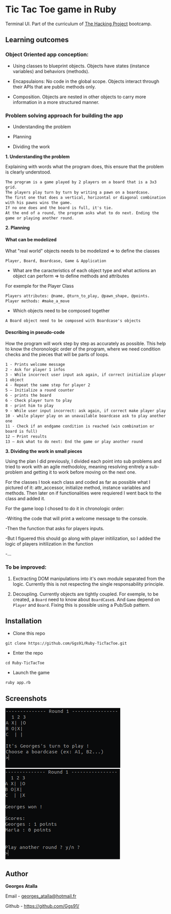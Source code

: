 # Tic Tac Toe game in Ruby
Terminal UI.
Part of the curriculum of [The Hacking Project](https://www.thehackingproject.org/) bootcamp.

## Learning outcomes

### Object Oriented app conception:

* Using classes to blueprint objects. Objects have states (instance variables) and behaviors (methods).

* Encapsulaions: No code in the global scope. Objects interact through their APIs that are public methods only.

* Composition. Objects are nested in other objects to carry more information in a more structured manner.

### Problem solving approach for building the app

* Understanding the problem

* Planning

* Dividing the work

**1. Understanding the problem**

Explaining with words what the program does, this ensure that the problem is clearly understood.

```
The program is a game played by 2 players on a board that is a 3x3 grid.
The players play turn by turn by writing a pawn on a boardcase.
The first one that does a vertical, horizontal or diagonal combination with his pawns wins the game.
If no one does and the board is full, it's tie.
At the end of a round, the program asks what to do next. Ending the game or playing another round.
```

**2. Planning**

#### What can be modelized

What "real world" objects needs to be modelized => to define the classes
``` 
Player, Board, Boardcase, Game & Application
```
* What are the caracteristics of each object type and what actions an object can perform => to define methods and attributes

For exemple for the Player Class

``` 
Players attributes: @name, @turn_to_play, @pawn_shape, @points.
Player methods: #make_a_move 
```

* Which objects need to be composed together

``` 
A Board object need to be composed with Boardcase's objects 
```
#### Describing in pseudo-code

How the program will work step by step as accurately as possible. 
This help to know the choronologic order of the program, where we need condition checks and the pieces that will be parts of loops.

```
1 - Prints welcome message
2 - Ask for player 1 infos
3 - While incorrect user input ask again, if correct initialize player 1 object 
4 - Repeat the same step for player 2 
5 – Initialize a round counter
6 - prints the board
6 - Check player turn to play
8 - print him to play 
9 - While user input incorrect: ask again, if correct make player play 
10 - while player play on an unavailable boardcase ask to play another one
11 - Check if an endgame condition is reached (win combination or board is full)
12 – Print results 
13 – Ask what to do next: End the game or play another round
```

**3. Dividing the work in small pieces**

Using the plan I did previously, I divided each point into sub problems and tried to work with an agile methodoloy, meaning resolving enitrely a sub-problem and getting it to work before moving on the next one. 

For the classes I took each class and coded as far as possible what I pictured of it: attr_accessor, initialize method, instance variables and methods.
Then later on if functionalities were requiered I went back to the class and added it. 

For the game loop I chosed to do it in chronologic order: 

-Writing the code that will print a welcome message to the console.

-Then the function that asks for players inputs. 

-But I figuered this should go along with player initilization, so I added the logic of players initilization in the function

-...

### To be improved:
1. Exctracting DOM manipulations into it's own module separated from the logic. Currently this is not respecting the single responsability principle.

2. Decoupling. Currently objects are tightly coupled. For exemple, to be created, a `Board` need to know about `BoardCase`s. And `Game` depend on `Player` and `Board`. Fixing this is possible using a Pub/Sub pattern.

## Installation

+ Clone this repo
```
git clone https://github.com/Ggs91/Ruby-TicTacToe.git
```
+ Enter the repo
```
cd Ruby-TicTacToe
```
+ Launch the game
```
ruby app.rb
```

## Screenshots
![](/screenshots/screen1.png)
![](/screenshots/screen2.png)
## Author
**Georges Atalla**

Email - georges_atalla@hotmail.fr

Github - https://github.com/Ggs91/

